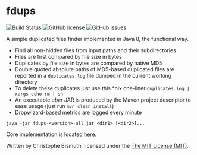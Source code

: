 # fdups

[![Build Status](https://travis-ci.org/cbismuth/fdups.svg?branch=master)](https://travis-ci.org/cbismuth/fdups)
[![GitHub license](https://img.shields.io/badge/license-MIT-blue.svg?style=plastic)](https://raw.githubusercontent.com/cbismuth/fdups/master/LICENSE.md)
[![GitHub issues](https://img.shields.io/github/issues/cbismuth/fdups.svg?style=plastic)](https://github.com/cbismuth/fdups/issues)

A simple duplicated files finder implemented in Java 8, the functional way.

* Find all non-hidden files from input paths and their subdirectories
* Files are first compared by file size in bytes
* Duplicates by file size in bytes are compared by native MD5
* Double quoted absolute paths of MD5-based duplicated files are reported in a `duplicates.log` file dumped in the current working directory
* To delete these duplicates just use this *nix one-liner `duplicates.log | xargs echo rm | sh`
* An executable *uber* JAR is produced by the Maven project descriptor to ease usage (just run `mvn clean install`)
* Dropwizard-based metrics are logged every minute

```
java -jar fdups-<version>-all.jar <dir1> [<dir2>]...
```

Core implementation is located [here](https://github.com/cbismuth/fdups/blob/1.1.0/src/main/java/fdups/FileMetadataContainer.java#L51).

Written by Christophe Bismuth, licensed under the [The MIT License (MIT)](LICENSE.md).
